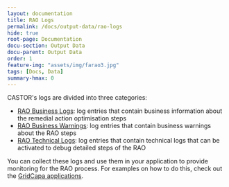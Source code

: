 ```yaml
---
layout: documentation
title: RAO Logs
permalink: /docs/output-data/rao-logs
hide: true
root-page: Documentation
docu-section: Output Data
docu-parent: Output Data
order: 1
feature-img: "assets/img/farao3.jpg"
tags: [Docs, Data]
summary-hmax: 0
---
```


CASTOR's logs are divided into three categories:
- [RAO Business Logs](pages/docs/output-data/rao-logs/rao-business-logs.md): log entries that contain business information about the remedial action optimisation steps 
- [RAO Business Warnings](pages/docs/output-data/rao-logs/rao-business-warns.md): log entries that contain business warnings about the RAO steps
- [RAO Technical Logs](pages/docs/output-data/rao-logs/rao-technical-logs.md): log entries that contain technical logs that can be activated to debug detailed steps of the RAO

You can collect these logs and use them in your application to provide monitoring for the RAO process.
For examples on how to do this, check out the [GridCapa applications](https://github.com/farao-community?q=gridcapa&type=all&language=&sort=).